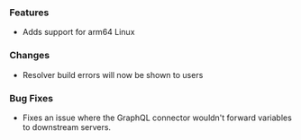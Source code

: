 ### Features

- Adds support for arm64 Linux

### Changes

- Resolver build errors will now be shown to users

### Bug Fixes

- Fixes an issue where the GraphQL connector wouldn't forward variables
  to downstream servers.
